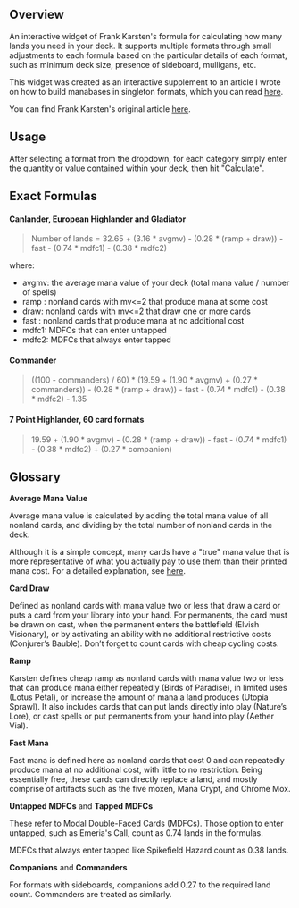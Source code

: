 ## Overview

An interactive widget of Frank Karsten's formula for calculating how many lands you need in your deck. It supports multiple formats through small adjustments to each formula based on the particular details of each format, such as minimum deck size, presence of sideboard, mulligans, etc.

This widget was created as an interactive supplement to an article I wrote on how to build manabases in singleton formats, which you can read [here](https://www.canadianhighlander.ca/2023/07/17/how-to-build-a-manabase-for-singleton-formats/).

You can find Frank Karsten's original article [here](https://www.channelfireball.com/article/how-many-lands-do-you-need-in-your-deck-an-updated-analysis/cd1c1a24-d439-4a8e-b369-b936edb0b38a/).

## Usage

After selecting a format from the dropdown, for each category simply enter the quantity or value contained within your deck, then hit "Calculate".


## Exact Formulas

#### Canlander, European Highlander and Gladiator

> Number of lands = 32.65 + (3.16 * avgmv) - (0.28 * (ramp + draw)) - fast - (0.74 * mdfc1) - (0.38 * mdfc2)

where:

- avgmv: the average mana value of your deck (total mana value / number of spells)
- ramp : nonland cards with mv<=2 that produce mana at some cost
- draw: nonland cards with mv<=2 that draw one or more cards
- fast : nonland cards that produce mana at no additional cost
- mdfc1: MDFCs that can enter untapped
- mdfc2: MDFCs that always enter tapped


#### Commander

> ((100 - commanders) / 60) * (19.59 + (1.90 * avgmv) + (0.27 * commanders)) - (0.28 * (ramp + draw)) - fast - (0.74 * mdfc1) - (0.38 * mdfc2) - 1.35


#### 7 Point Highlander, 60 card formats

> 19.59 + (1.90 * avgmv) - (0.28 * (ramp + draw)) - fast - (0.74 * mdfc1) - (0.38 * mdfc2) + (0.27 * companion)


## Glossary

**Average Mana Value**

Average mana value is calculated by adding the total mana value of all nonland cards, and dividing by the total number of nonland cards in the deck.

Although it is a simple concept, many cards have a "true" mana value that is more representative of what you actually pay to use them than their printed mana cost. For a detailed explanation, see [here](https://www.canadianhighlander.ca/2023/07/17/how-to-build-a-manabase-for-singleton-formats/#formula).


**Card Draw**

Defined as nonland cards with mana value two or less that draw a card or puts a card from your library into your hand. For permanents, the card must be drawn on cast, when the permanent enters the battlefield (Elvish Visionary), or by activating an ability with no additional restrictive costs (Conjurer’s Bauble). Don’t forget to count cards with cheap cycling costs.


**Ramp**

Karsten defines cheap ramp as nonland cards with mana value two or less that can produce mana either repeatedly (Birds of Paradise), in limited uses (Lotus Petal), or increase the amount of mana a land produces (Utopia Sprawl). It also includes cards that can put lands directly into play (Nature’s Lore), or cast spells or put permanents from your hand into play (Aether Vial).


**Fast Mana**

Fast mana is defined here as nonland cards that cost 0 and can repeatedly produce mana at no additional cost, with little to no restriction. Being essentially free, these cards can directly replace a land, and mostly comprise of artifacts such as the five moxen, Mana Crypt, and Chrome Mox.


**Untapped MDFCs** and **Tapped MDFCs**

These refer to Modal Double-Faced Cards (MDFCs). Those option to enter untapped, such as Emeria's Call, count as 0.74 lands in the formulas.

MDFCs that always enter tapped like Spikefield Hazard count as 0.38 lands.


**Companions** and **Commanders**

For formats with sideboards, companions add 0.27 to the required land count. Commanders are treated as similarly.

